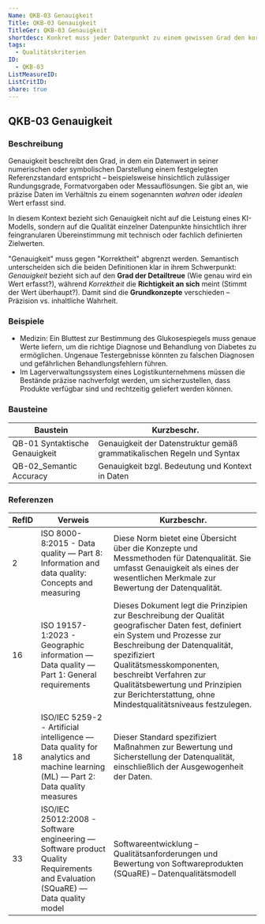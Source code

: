 ```yaml
---
Name: QKB-03 Genauigkeit
Title: QKB-03 Genauigkeit
TitleGer: QKB-03 Genauigkeit
shortdesc: Konkret muss jeder Datenpunkt zu einem gewissen Grad den korrekten Wert des Datums enthalten.
tags:
  - Qualitätskriterien
ID:
  - QKB-03
ListMeasureID: 
ListCritID: 
share: true
---
```


## QKB-03 Genauigkeit

### Beschreibung 

Genauigkeit beschreibt den Grad, in dem ein Datenwert in seiner numerischen oder symbolischen Darstellung einem festgelegten Referenzstandard entspricht – beispielsweise hinsichtlich zulässiger Rundungsgrade, Formatvorgaben oder Messauflösungen. Sie gibt an, wie präzise Daten im Verhältnis zu einem sogenannten _wahren_ oder _idealen_ Wert erfasst sind.

In diesem Kontext bezieht sich Genauigkeit nicht auf die Leistung eines KI-Modells, sondern auf die Qualität einzelner Datenpunkte hinsichtlich ihrer feingranularen Übereinstimmung mit technisch oder fachlich definierten Zielwerten.

"Genauigkeit" muss gegen "Korrektheit" abgrenzt werden. Semantisch unterscheiden sich die beiden Definitionen klar in ihrem Schwerpunkt: _Genauigkeit_ bezieht sich auf den **Grad der Detailtreue** (Wie genau wird ein Wert erfasst?), während _Korrektheit_ die **Richtigkeit an sich** meint (Stimmt der Wert überhaupt?). Damit sind die **Grundkonzepte** verschieden – Präzision vs. inhaltliche Wahrheit. 


### Beispiele

- Medizin: Ein Bluttest zur Bestimmung des Glukosespiegels muss genaue Werte liefern, um die richtige Diagnose und Behandlung von Diabetes zu ermöglichen. Ungenaue Testergebnisse könnten zu falschen Diagnosen und gefährlichen Behandlungsfehlern führen.
- Im Lagerverwaltungssystem eines Logistikunternehmens müssen die Bestände präzise nachverfolgt werden, um sicherzustellen, dass Produkte verfügbar sind und rechtzeitig geliefert werden können.


### Bausteine

| Baustein                       | Kurzbeschr.                                                             |
| ------------------------------ | ----------------------------------------------------------------------- |
| QB-01 Syntaktische Genauigkeit | Genauigkeit der Datenstruktur gemäß grammatikalischen Regeln und Syntax |
| QB-02_Semantic Accuracy        | Genauigkeit bzgl. Bedeutung und Kontext in Daten                        |



### Referenzen

| RefID | Verweis                                                                                                                           | Kurzbeschr.                                                                                                                                                                                                                                                                                                                          |
| ----- | --------------------------------------------------------------------------------------------------------------------------------- | ------------------------------------------------------------------------------------------------------------------------------------------------------------------------------------------------------------------------------------------------------------------------------------------------------------------------------------ |
| 2     |  ISO 8000-8:2015 - Data quality — Part 8: Information and data quality: Concepts and measuring                                    | Diese Norm bietet eine Übersicht über die Konzepte und Messmethoden für Datenqualität. Sie umfasst Genauigkeit als eines der wesentlichen Merkmale zur Bewertung der Datenqualität.                                                                                                                                                  |
| 16    |  ISO 19157-1:2023 - Geographic information — Data quality — Part 1: General requirements                                          | Dieses Dokument legt die Prinzipien zur Beschreibung der Qualität geografischer Daten fest, definiert ein System und Prozesse zur Beschreibung der Datenqualität, spezifiziert Qualitätsmesskomponenten, beschreibt Verfahren zur Qualitätsbewertung und Prinzipien zur Berichterstattung, ohne Mindestqualitätsniveaus festzulegen. |
| 18    |  ISO/IEC 5259-2 - Artificial intelligence — Data quality for analytics and machine learning (ML) — Part 2: Data quality measures  | Dieser Standard spezifiziert Maßnahmen zur Bewertung und Sicherstellung der Datenqualität, einschließlich der Ausgewogenheit der Daten.                                                                                                                                                                                              |
| 33    |  ISO/IEC 25012:2008 - Software engineering — Software product Quality Requirements and Evaluation (SQuaRE) — Data quality model   | Softwareentwicklung – Qualitätsanforderungen und Bewertung von Softwareprodukten (SQuaRE) – Datenqualitätsmodell                                                                                                                                                                                                                     |
